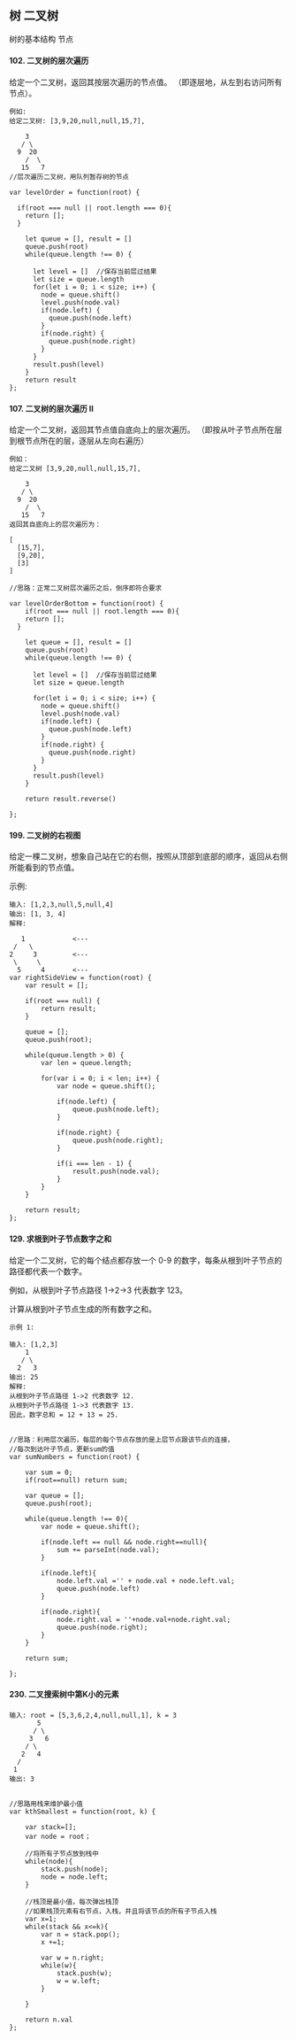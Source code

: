 ## 树 二叉树

树的基本结构
节点










#### 102. 二叉树的层次遍历
给定一个二叉树，返回其按层次遍历的节点值。 （即逐层地，从左到右访问所有节点）。

    例如:
    给定二叉树: [3,9,20,null,null,15,7],

        3
       / \
      9  20
        /  \
       15   7
    //层次遍历二叉树，用队列暂存树的节点
    
    var levelOrder = function(root) {

      if(root === null || root.length === 0){
        return [];
      }

        let queue = [], result = []
        queue.push(root)
        while(queue.length !== 0) {

          let level = []  //保存当前层过结果
          let size = queue.length
          for(let i = 0; i < size; i++) {
            node = queue.shift()
            level.push(node.val)
            if(node.left) {
              queue.push(node.left)
            }
            if(node.right) {
              queue.push(node.right)
            }
          }
          result.push(level)
        }
        return result
    };
    
 #### 107. 二叉树的层次遍历 II
 给定一个二叉树，返回其节点值自底向上的层次遍历。 （即按从叶子节点所在层到根节点所在的层，逐层从左向右遍历）

    例如：
    给定二叉树 [3,9,20,null,null,15,7],

        3
       / \
      9  20
        /  \
       15   7
    返回其自底向上的层次遍历为：

    [
      [15,7],
      [9,20],
      [3]
    ]

    //思路：正常二叉树层次遍历之后，倒序即符合要求
    
    var levelOrderBottom = function(root) {
        if(root === null || root.length === 0){
        return [];
      }

        let queue = [], result = []
        queue.push(root)
        while(queue.length !== 0) {

          let level = []  //保存当前层过结果
          let size = queue.length

          for(let i = 0; i < size; i++) {
            node = queue.shift()
            level.push(node.val)
            if(node.left) {
              queue.push(node.left)
            }
            if(node.right) {
              queue.push(node.right)
            }
          }
          result.push(level)
        }

        return result.reverse()

    };
    
#### 199. 二叉树的右视图
给定一棵二叉树，想象自己站在它的右侧，按照从顶部到底部的顺序，返回从右侧所能看到的节点值。

示例:

    输入: [1,2,3,null,5,null,4]
    输出: [1, 3, 4]
    解释:

       1            <---
     /   \
    2     3         <---
     \     \
      5     4       <---
    var rightSideView = function(root) {
        var result = [];

        if(root === null) {
            return result;
        }

        queue = [];
        queue.push(root);

        while(queue.length > 0) {
            var len = queue.length;

            for(var i = 0; i < len; i++) {
                var node = queue.shift();

                if(node.left) {
                    queue.push(node.left);
                }

                if(node.right) {
                    queue.push(node.right);
                }

                if(i === len - 1) {
                    result.push(node.val);
                }
            }
        }

        return result;
    };
 
#### 129. 求根到叶子节点数字之和
给定一个二叉树，它的每个结点都存放一个 0-9 的数字，每条从根到叶子节点的路径都代表一个数字。

例如，从根到叶子节点路径 1->2->3 代表数字 123。

计算从根到叶子节点生成的所有数字之和。


    示例 1:

    输入: [1,2,3]
        1
       / \
      2   3
    输出: 25
    解释:
    从根到叶子节点路径 1->2 代表数字 12.
    从根到叶子节点路径 1->3 代表数字 13.
    因此，数字总和 = 12 + 13 = 25.


    //思路：利用层次遍历，每层的每个节点存放的是上层节点跟该节点的连接，
    //每次到达叶子节点，更新sum的值
    var sumNumbers = function(root) {

        var sum = 0;
        if(root==null) return sum;

        var queue = [];
        queue.push(root);

        while(queue.length !== 0){
            var node = queue.shift();

            if(node.left == null && node.right==null){
                sum += parseInt(node.val);
            }

            if(node.left){
                node.left.val ='' + node.val + node.left.val;
                queue.push(node.left)
            }

            if(node.right){
                node.right.val = ''+node.val+node.right.val;
                queue.push(node.right);
            }
        }

        return sum; 

    };

#### 230. 二叉搜索树中第K小的元素

    输入: root = [5,3,6,2,4,null,null,1], k = 3
           5
          / \
         3   6
        / \
       2   4
      /
     1
    输出: 3


    //思路用栈来维护最小值
    var kthSmallest = function(root, k) {

        var stack=[];
        var node = root；

        //将所有子节点放到栈中
        while(node){
            stack.push(node);
            node = node.left;   
        }

        //栈顶是最小值，每次弹出栈顶
        //如果栈顶元素有右节点，入栈，并且将该节点的所有子节点入栈
        var x=1; 
        while(stack && x<=k){
            var n = stack.pop();
            x +=1;

            var w = n.right;
            while(w){
                stack.push(w);
                w = w.left;
            }

        }

        return n.val
    };
